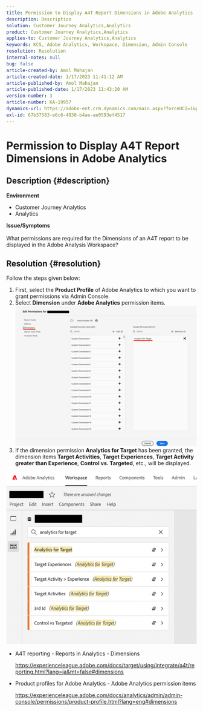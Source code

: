 ```yaml
---
title: Permission to Display A4T Report Dimensions in Adobe Analytics
description: Description
solution: Customer Journey Analytics,Analytics
product: Customer Journey Analytics,Analytics
applies-to: Customer Journey Analytics,Analytics
keywords: KCS, Adobe Analytics, Workspace, Dimension, Admin Console
resolution: Resolution
internal-notes: null
bug: false
article-created-by: Amol Mahajan
article-created-date: 1/17/2023 11:41:12 AM
article-published-by: Amol Mahajan
article-published-date: 1/17/2023 11:43:20 AM
version-number: 3
article-number: KA-19957
dynamics-url: https://adobe-ent.crm.dynamics.com/main.aspx?forceUCI=1&pagetype=entityrecord&etn=knowledgearticle&id=a94a6dd4-5b96-ed11-aad1-6045bd006b3d
exl-id: 67b37583-e6c6-4838-b4ae-ae0593ef4517
---
```

# Permission to Display A4T Report Dimensions in Adobe Analytics

## Description {#description}

<b>Environment</b>
- Customer Journey Analytics
- Analytics



<b>Issue/Symptoms</b><br><br>What permissions are required for the Dimensions of an A4T report to be displayed in the Adobe Analysis Workspace?<br>

## Resolution {#resolution}

Follow the steps given below:
1. First, select the <b>Product Profile</b> of Adobe Analytics to which you want to grant permissions via Admin Console.
2. Select <b>Dimension</b> under <b>Adobe Analytics</b> permission items.    
    ![](assets/123b13c2-bb08-ed11-82e4-00224809a4ae.png)
3. If the dimension permission <b>Analytics for Target</b> has been granted, the dimension items <b>Target Activities</b>, <b>Target Experiences</b>, <b>Target Activity greater than Experience</b>, <b>Control vs. Targeted</b>, etc., will be displayed.


![](assets/8b0bbd95-f4f5-ec11-bb3d-000d3a5b0d3b.png)

- A4T reporting - Reports in Analytics - Dimensions

    https://experienceleague.adobe.com/docs/target/using/integrate/a4t/reporting.html?lang=ja&mt=false#dimensions
- Product profiles for Adobe Analytics - Adobe Analytics permission items

    https://experienceleague.adobe.com/docs/analytics/admin/admin-console/permissions/product-profile.html?lang=eng#dimensions
